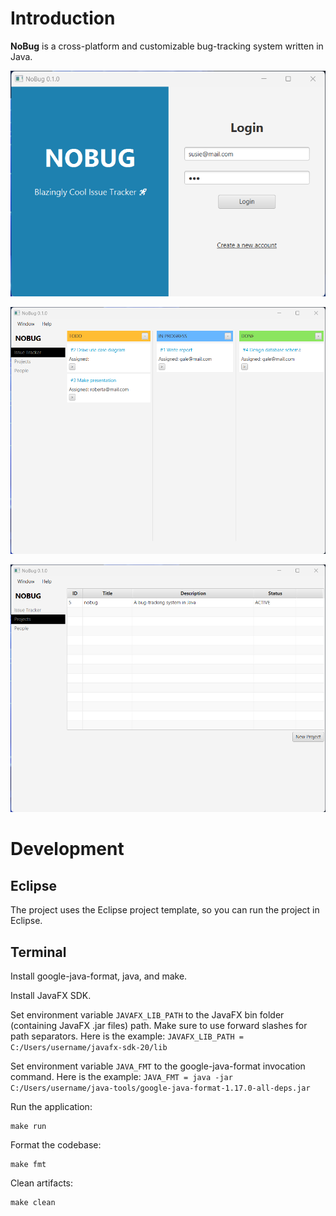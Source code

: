 # Introduction

**NoBug** is a cross-platform and customizable bug-tracking system written in Java.

![Login Page Screenshot](https://github.com/ThisIsBaoK/nobug/blob/master/images/login-page.png)

![Issue Tracker Page Screenshot](https://github.com/ThisIsBaoK/nobug/blob/master/images/issue-tracker-page.png)

![Project Page Screenshot](https://github.com/ThisIsBaoK/nobug/blob/master/images/project-page.png)

# Development

## Eclipse

The project uses the Eclipse project template, so you can run the project in Eclipse.

## Terminal

Install google-java-format, java, and make.

Install JavaFX SDK.

Set environment variable `JAVAFX_LIB_PATH` to the JavaFX bin folder (containing JavaFX .jar files) path.
Make sure to use forward slashes for path separators.
Here is the example: `JAVAFX_LIB_PATH = C:/Users/username/javafx-sdk-20/lib`

Set environment variable `JAVA_FMT` to the google-java-format invocation command.
Here is the example: `JAVA_FMT = java -jar C:/Users/username/java-tools/google-java-format-1.17.0-all-deps.jar`

Run the application:

    make run

Format the codebase:

    make fmt

Clean artifacts:

    make clean
